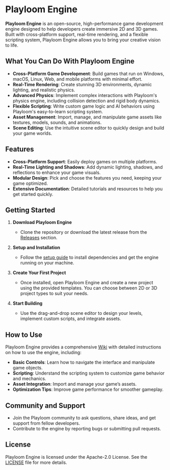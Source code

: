 # Playloom Engine

**Playloom Engine** is an open-source, high-performance game development engine designed to help developers create immersive 2D and 3D games. Built with cross-platform support, real-time rendering, and a flexible scripting system, Playloom Engine allows you to bring your creative vision to life.

## What You Can Do With Playloom Engine

- **Cross-Platform Game Development**: Build games that run on Windows, macOS, Linux, Web, and mobile platforms with minimal effort.
- **Real-Time Rendering**: Create stunning 3D environments, dynamic lighting, and realistic physics.
- **Advanced Physics**: Implement complex interactions with Playloom's physics engine, including collision detection and rigid body dynamics.
- **Flexible Scripting**: Write custom game logic and AI behaviors using Playloom's easy-to-learn scripting system.
- **Asset Management**: Import, manage, and manipulate game assets like textures, models, sounds, and animations.
- **Scene Editing**: Use the intuitive scene editor to quickly design and build your game worlds.

## Features

- **Cross-Platform Support**: Easily deploy games on multiple platforms.
- **Real-Time Lighting and Shadows**: Add dynamic lighting, shadows, and reflections to enhance your game visuals.
- **Modular Design**: Pick and choose the features you need, keeping your game optimized.
- **Extensive Documentation**: Detailed tutorials and resources to help you get started quickly.

## Getting Started

1. **Download Playloom Engine**  
   - Clone the repository or download the latest release from the [Releases](https://github.com/PlayloomInteractive/PlayloomEngine/releases) section.

2. **Setup and Installation**  
   - Follow the [setup guide](https://github.com/Quetrobits/Playloom-Engine/wiki/Setup%E2%80%90Guide) to install dependencies and get the engine running on your machine.

3. **Create Your First Project**  
   - Once installed, open Playloom Engine and create a new project using the provided templates. You can choose between 2D or 3D project types to suit your needs.

4. **Start Building**  
   - Use the drag-and-drop scene editor to design your levels, implement custom scripts, and integrate assets.

## How to Use

Playloom Engine provides a comprehensive [Wiki](wiki/Home) with detailed instructions on how to use the engine, including:

- **Basic Controls**: Learn how to navigate the interface and manipulate game objects.
- **Scripting**: Understand the scripting system to customize game behavior and mechanics.
- **Asset Integration**: Import and manage your game’s assets.
- **Optimization Tips**: Improve game performance for smoother gameplay.

## Community and Support

- Join the Playloom community to ask questions, share ideas, and get support from fellow developers.
- Contribute to the engine by reporting bugs or submitting pull requests.

## License

Playloom Engine is licensed under the Apache-2.0 License. See the [LICENSE](LICENSE) file for more details.
